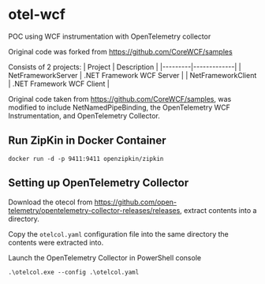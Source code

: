 # otel-wcf
POC using WCF instrumentation with OpenTelemetry collector

Original code was forked from https://github.com/CoreWCF/samples 

Consists of 2 projects:
| Project | Description |
|---------|-------------|
| NetFrameworkServer | .NET Framework WCF Server  |
| NetFrameworkClient | .NET Framework WCF Client |

Original code taken from https://github.com/CoreWCF/samples, was modified to include NetNamedPipeBinding, the OpenTelemetry WCF Instrumentation, and OpenTelemetry Collector.

## Run ZipKin in Docker Container

`docker run -d -p 9411:9411 openzipkin/zipkin`

## Setting up OpenTelemetry Collector

Download the otecol from https://github.com/open-telemetry/opentelemetry-collector-releases/releases, extract contents into a directory.  

Copy the `otelcol.yaml` configuration file into the same directory the contents were extracted into.

Launch the OpenTelemetry Collector in PowerShell console

`.\otelcol.exe --config .\otelcol.yaml`
